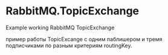 # RabbitMQ.TopicExchange
Example working RabbitMQ TopicExchange


пример работы TopicExcange c одним паблишером и тремя подписчиками по разным критериям routingKey.
